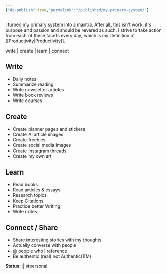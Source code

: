 ```yaml
---
{"dg-publish":true,"permalink":"/published/my-primary-system/"}
---
```



I turned my primary system into a mantra. After all, this isn't work, it's purpose and passion and should be revered as such. I strive to take action from each of these facets every day, which is my definition of [[Productivity\|Productivity]].

write | create | learn | connect

## Write

- Daily notes
- Summarize reading
- Write newsletter articles
- Write book reviews
- Write courses

## Create

- Create planner pages and stickers
- Create AI article images
- Create freebies
- Create social media images
- Create Instagram threads
- Create my own art

## Learn

- Read books
- Read articles & essays
- Research topics
- Keep Citations
- Practice better Writing
- Write notes

## Connect / Share

- Share interesting stories with my thoughts
- Actually converse with people
- @ people who I reference
- Be authentic (real) not Authentic(TM)

**Status:** 🌺 #personal